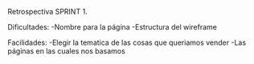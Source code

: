 Retrospectiva SPRINT 1.

Dificultades:
-Nombre para la página
-Estructura del wireframe

Facilidades:
-Elegir la tematica de las cosas que queriamos vender
-Las páginas en las cuales nos basamos
